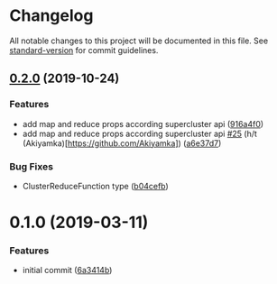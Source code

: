# Changelog

All notable changes to this project will be documented in this file. See [standard-version](https://github.com/conventional-changelog/standard-version) for commit guidelines.

## [0.2.0](https://github.com/urbica/react-map-gl-cluster/compare/v0.1.0...v0.2.0) (2019-10-24)


### Features

* add map and reduce props according supercluster api ([916a4f0](https://github.com/urbica/react-map-gl-cluster/commit/916a4f08a41148825c53ad507a3a31d45a2cbc39))
* add map and reduce props according supercluster api [#25](https://github.com/urbica/react-map-gl-cluster/issues/25) (h/t (Akiyamka)[https://github.com/Akiyamka]) ([a6e37d7](https://github.com/urbica/react-map-gl-cluster/commit/a6e37d71e7ad6d4678889a06c9c4980facafaba6))


### Bug Fixes

* ClusterReduceFunction type ([b04cefb](https://github.com/urbica/react-map-gl-cluster/commit/b04cefb85e51011fce28aa31bbe91805b7a87cdf))

# 0.1.0 (2019-03-11)


### Features

* initial commit ([6a3414b](https://github.com/urbica/react-map-gl-cluster/commit/6a3414b))
